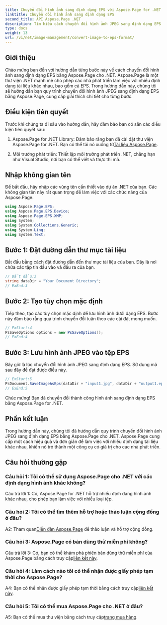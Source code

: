 ```yaml
---
title: Chuyển đổi hình ảnh sang định dạng EPS với Aspose.Page for .NET
linktitle: Chuyển đổi hình ảnh sang định dạng EPS
second_title: API Aspose.Page .NET
description: Tìm hiểu cách chuyển đổi hình ảnh JPEG sang định dạng EPS bằng Aspose.Page for .NET. Hướng dẫn toàn diện với hướng dẫn từng bước.
type: docs
weight: 13
url: /vi/net/image-management/convert-image-to-eps-format/
---
```

## Giới thiệu

Chào mừng bạn đến với hướng dẫn từng bước này về cách chuyển đổi hình ảnh sang định dạng EPS bằng Aspose.Page cho .NET. Aspose.Page là một thư viện .NET mạnh mẽ cho phép các nhà phát triển làm việc với nhiều định dạng tài liệu khác nhau, bao gồm cả EPS. Trong hướng dẫn này, chúng tôi sẽ hướng dẫn bạn quy trình chuyển đổi hình ảnh JPEG sang định dạng EPS bằng Aspose.Page, cung cấp giải thích chi tiết cho từng bước.

## Điều kiện tiên quyết

Trước khi chúng ta đi sâu vào hướng dẫn, hãy đảm bảo bạn có sẵn các điều kiện tiên quyết sau:

1.  Aspose.Page for .NET Library: Đảm bảo rằng bạn đã cài đặt thư viện Aspose.Page for .NET. Bạn có thể tải nó xuống từ[Tài liệu Aspose.Page](https://reference.aspose.com/page/net/).

2. Môi trường phát triển: Thiết lập môi trường phát triển .NET, chẳng hạn như Visual Studio, nơi bạn có thể viết và thực thi mã.

## Nhập không gian tên

Để bắt đầu, hãy nhập các vùng tên cần thiết vào dự án .NET của bạn. Các không gian tên này rất quan trọng để làm việc với các chức năng của Aspose.Page.

```csharp
using Aspose.Page.EPS;
using Aspose.Page.EPS.Device;
using Aspose.Page.EPS.XMP;
using System;
using System.Collections.Generic;
using System.Linq;
using System.Text;
```

## Bước 1: Đặt đường dẫn thư mục tài liệu

Bắt đầu bằng cách đặt đường dẫn đến thư mục tài liệu của bạn. Đây là nơi chứa các tập tin đầu vào và đầu ra của bạn.

```csharp
// Bắt đầu:3
string dataDir = "Your Document Directory";
// ExEnd:3
```

## Bước 2: Tạo tùy chọn mặc định

Tiếp theo, tạo các tùy chọn mặc định để lưu hình ảnh dưới dạng EPS. Bước này đảm bảo rằng quá trình chuyển đổi tuân theo các cài đặt mong muốn.

```csharp
// ExStart:4
PsSaveOptions options = new PsSaveOptions();
// ExEnd:4
```

## Bước 3: Lưu hình ảnh JPEG vào tệp EPS

Bây giờ là lúc chuyển đổi hình ảnh JPEG sang định dạng EPS. Sử dụng mã sau đây để đạt được điều này.

```csharp
// ExStart:5
PsDocument.SaveImageAsEps(dataDir + "input1.jpg", dataDir + "output1.eps", options);
// ExEnd:5
```

Chúc mừng! Bạn đã chuyển đổi thành công hình ảnh sang định dạng EPS bằng Aspose.Page for .NET.

## Phần kết luận

Trong hướng dẫn này, chúng tôi đã hướng dẫn quy trình chuyển đổi hình ảnh JPEG sang định dạng EPS bằng Aspose.Page cho .NET. Aspose.Page cung cấp một cách hiệu quả và đơn giản để làm việc với nhiều định dạng tài liệu khác nhau, khiến nó trở thành một công cụ có giá trị cho các nhà phát triển.

## Câu hỏi thường gặp

### Câu hỏi 1: Tôi có thể sử dụng Aspose.Page cho .NET với các định dạng hình ảnh khác không?

Câu trả lời 1: Có, Aspose.Page for .NET hỗ trợ nhiều định dạng hình ảnh khác nhau, cho phép bạn làm việc với nhiều loại tệp.

### Câu hỏi 2: Tôi có thể tìm thêm hỗ trợ hoặc thảo luận cộng đồng ở đâu?

 A2: Tham quan[Diễn đàn Aspose.Page](https://forum.aspose.com/c/page/39) để thảo luận và hỗ trợ cộng đồng.

### Câu hỏi 3: Aspose.Page có bản dùng thử miễn phí không?

 Câu trả lời 3: Có, bạn có thể khám phá phiên bản dùng thử miễn phí của Aspose.Page bằng cách truy cập[liên kết này](https://releases.aspose.com/).

### Câu hỏi 4: Làm cách nào tôi có thể nhận được giấy phép tạm thời cho Aspose.Page?

 A4: Bạn có thể nhận được giấy phép tạm thời bằng cách truy cập[liên kết này](https://purchase.aspose.com/temporary-license/).

### Câu hỏi 5: Tôi có thể mua Aspose.Page cho .NET ở đâu?

A5: Bạn có thể mua thư viện bằng cách truy cập[trang mua hàng](https://purchase.aspose.com/buy).